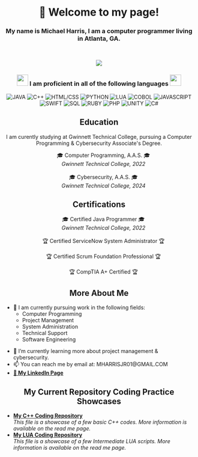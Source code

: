 <h1 align="center">👋 Welcome to my page!</h1>
<h3 align="center">My name is Michael Harris, I am a computer programmer living in Atlanta, GA.</h3><br/>

<p align="center">
  <img src="https://media.cntraveler.com/photos/57471fe678a2718d4665d5e6/16:9/w_2560%2Cc_limit/atlanta-georgia-skyline-cr-getty.jpg"/>
</p>

<h3 align="center">
  <img src="https://slackmojis.com/emojis/37240-computer/download" width="30"/> I am proficient in all of the following languages <img src="https://slackmojis.com/emojis/37240-computer/download" width="30"/>
</h3>

<p align="center">
  <img alt="JAVA" src="https://img.shields.io/badge/-JAVA-8DD6F9?style=flat-Color=white" />
  <img alt="C++" src="https://img.shields.io/badge/-C++-8DD6F9?style=flat-Color=white" /> 
  <img alt="HTML/CSS" src="https://img.shields.io/badge/-HTML/CSS-46a2f1?style=flat-Color=white" />
  <img alt="PYTHON" src="https://img.shields.io/badge/-PYTHON-2088FF?style=flat-Color=white" />
  <img alt="LUA" src="https://img.shields.io/badge/-LUA-1a73e8?style=flat-Color=white" />
  <img alt="COBOL" src="https://img.shields.io/badge/-COBOL-007ACC?style=flat-Color=white" />
  <img alt="JAVASCRIPT" src="https://img.shields.io/badge/-JAVASCRIPT-5849BE?style=flat-Color=white" />
  <img alt="SWIFT" src="https://img.shields.io/badge/-SWIFT-311C87?style=flat-Color=white" />
  <img alt="SQL" src="https://img.shields.io/badge/-SQL-430098?style=flat-Color=white" />
  <img alt="RUBY" src="https://img.shields.io/badge/-RUBY-764ABC?style=flat-Color=white" />
  <img alt="PHP" src="https://img.shields.io/badge/-PHP-B7178C?style=flat-Color=white" />
  <img alt="UNITY" src="https://img.shields.io/badge/-UNITY-E10098?style=flat-Color=white" />
  <img alt="C#" src="https://img.shields.io/badge/-C SHARP-CC6699?style=flat-Color=white" />
</p>

<h2 align="center">
  Education
</h2>

<p align="center">
  I am curently studying at Gwinnett Technical College, pursuing a Computer Programming & Cybersecurity Associate's Degree.
</p>

<ul align="center">
  <li<b>🎓 Computer Programming, A.A.S. 🎓</b></a><br/><i>Gwinnett Technical College, 2022</i></li><br/><br/>
  <li<b>🎓 Cybersecurity, A.A.S. 🎓</b></a><br/><i>Gwinnett Technical College, 2024</i></li>
</ul>

<h2 align="center">
  Certifications
</h2>

<ul align="center">
  <li<b>🎓 Certified Java Programmer 🎓</b></a><br/><i>Gwinnett Technical College, 2022</i></li><br/><br/>
  <li<b>🏆 Certified ServiceNow System Administrator 🏆</b></a><br/><br/>
  <li<b>🏆 Certified Scrum Foundation Professional 🏆</b></a><br/><br/>
  <li<b>🏆 CompTIA A+ Certified 🏆</b></a>
</ul>

<h2 align="center">
  More About Me
</h2>

<ul>
  <li>👀 I am currently pursuing work in the following fields:
    <ul>
      <li>Computer Programming</li>
      <li>Project Management</li>
      <li>System Administration</li>
      <li>Technical Support</li>
      <li>Software Engineering</li>
    </ul>
  </li>
</ul>
<ul>
  <li>🌱 I’m currently learning more about project management & cybersecurity.
  <li>📫 You can reach me by email at: MHARRISJR01@GMAIL.COM
  <li><a href="https://www.linkedin.com/in/michael-harris-a8a6981b7/"><b>📘 My LinkedIn Page</b></a></li>
</ul>

<h2 align="center">
  My Current Repository Coding Practice Showcases
</h2>
<ul>
  <li><a href="https://github.com/M-HarrisJr/C-Plus-Plus-File"><b>My C++ Coding Repository</b></a><br/><i>This file is a showcase of a few basic C++ codes. More information is available on the read me page.</i></li>
  <li><a href="https://github.com/M-HarrisJr/LUA-File"><b>My LUA Coding Repository</b></a><br/><i>This file is a showcase of a few Intermediate LUA scripts. More information is available on the read me page.</i></li>
</ul>

